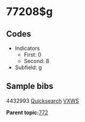 # 77208$g

## Codes

-   Indicators
    -   First: 0
    -   Second: 8
-   Subfield: g

## Sample bibs

4432993 [Quicksearch](https://search.library.yale.edu/catalog/4432993) [VXWS](http://prodorbis.library.yale.edu:7014/vxws/GetHoldingsService?bibId=4432993)

**Parent topic:**[772](../../tags/772/772.md)

